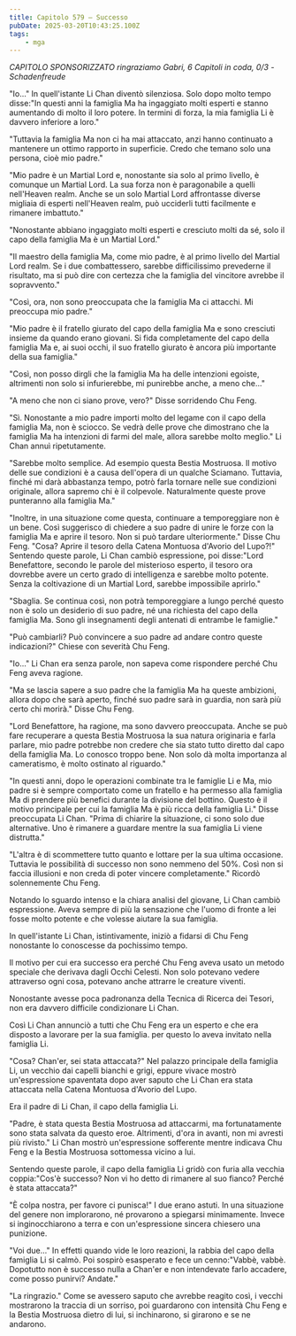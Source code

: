 ```yaml
---
title: Capitolo 579 – Successo
pubDate: 2025-03-20T10:43:25.100Z
tags:
    - mga
---
```



<em>CAPITOLO SPONSORIZZATO ringraziamo Gabri,
6 Capitoli in coda, 0/3
-Schadenfreude</em>


"Io..." In quell'istante Li Chan diventò silenziosa. Solo dopo molto tempo disse:"In questi anni la famiglia Ma ha ingaggiato molti esperti e stanno aumentando di molto il loro potere. In termini di forza, la mia famiglia Li è davvero inferiore a loro."


"Tuttavia la famiglia Ma non ci ha mai attaccato, anzi hanno continuato a mantenere un ottimo rapporto in superficie. Credo che temano solo una persona, cioè mio padre."


"Mio padre è un Martial Lord e, nonostante sia solo al primo livello, è comunque un Martial Lord. La sua forza non è paragonabile a quelli nell'Heaven realm. Anche se un solo Martial Lord affrontasse diverse migliaia di esperti nell'Heaven realm, può ucciderli tutti facilmente e rimanere imbattuto."


"Nonostante abbiano ingaggiato molti esperti e cresciuto molti da sé, solo il capo della famiglia Ma è un Martial Lord."


"Il maestro della famiglia Ma, come mio padre, è al primo livello del Martial Lord realm. Se i due combattessero, sarebbe difficilissimo prevederne il risultato, ma si può dire con certezza che la famiglia del vincitore avrebbe il sopravvento."


"Così, ora, non sono preoccupata che la famiglia Ma ci attacchi. Mi preoccupa mio padre."


"Mio padre è il fratello giurato del capo della famiglia Ma e sono cresciuti insieme da quando erano giovani. Si fida completamente del capo della famiglia Ma e, ai suoi occhi, il suo fratello giurato è ancora più importante della sua famiglia."


"Così, non posso dirgli che la famiglia Ma ha delle intenzioni egoiste, altrimenti non solo si infurierebbe, mi punirebbe anche, a meno che..."


"A meno che non ci siano prove, vero?" Disse sorridendo Chu Feng.


"Sì. Nonostante a mio padre importi molto del legame con il capo della famiglia Ma, non è sciocco. Se vedrà delle prove che dimostrano che la famiglia Ma ha intenzioni di farmi del male, allora sarebbe molto meglio." Li Chan annuì ripetutamente.


"Sarebbe molto semplice. Ad esempio questa Bestia Mostruosa. Il motivo delle sue condizioni è a causa dell'opera di un qualche Sciamano. Tuttavia, finché mi darà abbastanza tempo, potrò farla tornare nelle sue condizioni originale, allora sapremo chi è il colpevole. Naturalmente queste prove punteranno alla famiglia Ma."


"Inoltre, in una situazione come questa, continuare a temporeggiare non è un bene. Così suggerisco di chiedere a suo padre di unire le forze con la famiglia Ma e aprire il tesoro. Non si può tardare ulteriormente." Disse Chu Feng.
"Cosa? Aprire il tesoro della Catena Montuosa d'Avorio del Lupo?!" Sentendo queste parole, Li Chan cambiò espressione, poi disse:"Lord Benefattore, secondo le parole del misterioso esperto, il tesoro ora dovrebbe avere un certo grado di intelligenza e sarebbe molto potente. Senza la coltivazione di un Martial Lord, sarebbe impossibile aprirlo."


"Sbaglia. Se continua così, non potrà temporeggiare a lungo perché questo non è solo un desiderio di suo padre, né una richiesta del capo della famiglia Ma. Sono gli insegnamenti degli antenati di entrambe le famiglie."


"Può cambiarli? Può convincere a suo padre ad andare contro queste indicazioni?" Chiese con severità Chu Feng.


"Io..." Li Chan era senza parole, non sapeva come rispondere perché Chu Feng aveva ragione.


"Ma se lascia sapere a suo padre che la famiglia Ma ha queste ambizioni, allora dopo che sarà aperto, finché suo padre sarà in guardia, non sarà più certo chi morirà." Disse Chu Feng.


"Lord Benefattore, ha ragione, ma sono davvero preoccupata. Anche se può fare recuperare a questa Bestia Mostruosa la sua natura originaria e farla parlare, mio padre potrebbe non credere che sia stato tutto diretto dal capo della famiglia Ma. Lo conosco troppo bene. Non solo dà molta importanza al cameratismo, è molto ostinato al riguardo."


"In questi anni, dopo le operazioni combinate tra le famiglie Li e Ma, mio padre si è sempre comportato come un fratello e ha permesso alla famiglia Ma di prendere più benefici durante la divisione del bottino. Questo è il motivo principale per cui la famiglia Ma è più ricca della famiglia Li." Disse preoccupata Li Chan.
"Prima di chiarire la situazione, ci sono solo due alternative. Uno è rimanere a guardare mentre la sua famiglia Li viene distrutta."


"L'altra è di scommettere tutto quanto e lottare per la sua ultima occasione. Tuttavia le possibilità di successo non sono nemmeno del 50%. Così non si faccia illusioni e non creda di poter vincere completamente." Ricordò solennemente Chu Feng.


Notando lo sguardo intenso e la chiara analisi del giovane, Li Chan cambiò espressione. Aveva sempre di più la sensazione che l'uomo di fronte a lei fosse molto potente e che volesse aiutare la sua famiglia.


In quell'istante Li Chan, istintivamente, iniziò a fidarsi di Chu Feng nonostante lo conoscesse da pochissimo tempo.


Il motivo per cui era successo era perché Chu Feng aveva usato un metodo speciale che derivava dagli Occhi Celesti. Non solo potevano vedere attraverso ogni cosa, potevano anche attrarre le creature viventi.


Nonostante avesse poca padronanza della Tecnica di Ricerca dei Tesori, non era davvero difficile condizionare Li Chan.


Così Li Chan annunciò a tutti che Chu Feng era un esperto e che era disposto a lavorare per la sua famiglia. per questo lo aveva invitato nella famiglia Li.


"Cosa? Chan'er, sei stata attaccata?" Nel palazzo principale della famiglia Li, un vecchio dai capelli bianchi e grigi, eppure vivace mostrò un'espressione spaventata dopo aver saputo che Li Chan era stata attaccata nella Catena Montuosa d'Avorio del Lupo.


Era il padre di Li Chan, il capo della famiglia Li.


"Padre, è stata questa Bestia Mostruosa ad attaccarmi, ma fortunatamente sono stata salvata da questo eroe. Altrimenti, d'ora in avanti, non mi avresti più rivisto." Li Chan mostrò un'espressione sofferente mentre indicava Chu Feng e la Bestia Mostruosa sottomessa vicino a lui.


Sentendo queste parole, il capo della famiglia Li gridò con furia alla vecchia coppia:"Cos'è successo? Non vi ho detto di rimanere al suo fianco? Perché è stata attaccata?"


"È colpa nostra, per favore ci punisca!" I due erano astuti. In una situazione del genere non implorarono, né provarono a spiegarsi minimamente. Invece si inginocchiarono a terra e con un'espressione sincera chiesero una punizione.


"Voi due..." In effetti quando vide le loro reazioni, la rabbia del capo della famiglia Li si calmò. Poi sospirò esasperato e fece un cenno:"Vabbè, vabbè. Dopotutto non è successo nulla a Chan'er e non intendevate farlo accadere, come posso punirvi? Andate."


"La ringrazio." Come se avessero saputo che avrebbe reagito così, i vecchi mostrarono la traccia di un sorriso, poi guardarono con intensità Chu Feng e la Bestia Mostruosa dietro di lui, si inchinarono, si girarono e se ne andarono.
                                


                                



